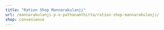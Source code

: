 ```yaml
---
title: "Ration Shop Mannarakulanji"
url: /mannarakulanji-p-o-pathanamthitta/ration-shop-mannarakulanji/
shop: convenience
---
```

